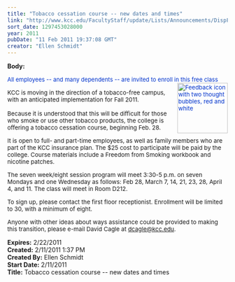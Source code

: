 ```yaml
---
title: "Tobacco cessation course -- new dates and times"
link: "http://www.kcc.edu/FacultyStaff/update/Lists/Announcements/DispForm.aspx?ID=113"
sort_date: 1297453028000
year: 2011
pubDate: "11 Feb 2011 19:37:08 GMT"
creator: "Ellen Schmidt"
---
```


<div><b>Body:</b> <div class=ExternalClassC41D1BC667B548F3AF1E4A683069F82F>
<div>
<p><font size=2><font color="#0033cc">All employees -- and many dependents -- are invited to enroll in this free class<br></font><font style="font-size:10pt"><font color="#0033cc"><img height=115 alt="Feedback icon with two thought bubbles, red and white" src="https://origin.ih.constantcontact.com/fs010/1011145214035/img/622.jpg" width=115 align=right border=0></font></font></font></p>
<p><font size=2><font style="font-size:10pt">KCC is moving in the direction of a tobacco-free campus, with an anticipated implementation for Fall 2011.<br><br></font></font><font style="font-size:10pt">Because it is understood that this will be difficult for those who smoke or use other tobacco products, the college is offering a tobacco cessation course, beginning Feb. 28.</font></p>
<p><font style="font-size:10pt">It is open to full- and part-time employees, as well as family members who are part of the KCC insurance plan. The $25 cost to participate will be paid by the college. Course materials include a Freedom from Smoking workbook and nicotine patches.</font></p>
<p><font style="font-size:10pt">The seven week/eight session program will meet 3:30-5 p.m. on seven Mondays and one Wednesday as follows: Feb 28, March 7, 14, 21, 23, 28, April 4, and 11. The class will meet in Room D212.</font></p>
<p><font style="font-size:10pt">To sign up, please contact the first floor receptionist. Enrollment will be limited to 30, with a minimum of eight.</font></p>
<p><font style="font-size:10pt">Anyone with other ideas about ways assistance could be provided to making this transition, please e-mail David Cagle at <a href="mailto:dcagle@kcc.edu" target="_blank" shape=rect>dcagle@kcc.edu</a>.</font><font style="font-size:10pt">  <br></p></font></div></div></div>
<div><b>Expires:</b> 2/22/2011</div>
<div><b>Created:</b> 2/11/2011 1:37 PM</div>
<div><b>Created By:</b> Ellen Schmidt</div>
<div><b>Start Date:</b> 2/11/2011</div>
<div><b>Title:</b> Tobacco cessation course -- new dates and times</div>
